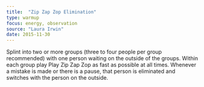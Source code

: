 ```yaml
---
title:  "Zip Zap Zop Elimination"
type: warmup
focus: energy, observation
source: "Laura Irwin"
date: 2015-11-30
---
```

Splint into two or more groups (three to four people per group recommended) with one person waiting on the outside of the groups.
Within each group play Play Zip Zap Zop as fast as possible at all times.
Whenever a mistake is made or there is a pause, that person is eliminated and switches with the person on the outside.
